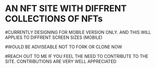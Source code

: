 # AN NFT SITE WITH DIFFRENT COLLECTIONS OF NFTs

#CURRENTLY DESIGNING FOR MOBILE VERSION ONLY. AND THIS WILL APPLIES TO DIFFRENT SCREEN SIZES (MOBILE)

#WOULD BE ADVISEABLE NOT TO FORK OR CLONE NOW

#REACH OUT TO ME IF YOU FEEL THE NEED TO CONTRIBUTE TO THE SITE. CONTRIBUTIONS ARE VERY WELL APPRECIATED